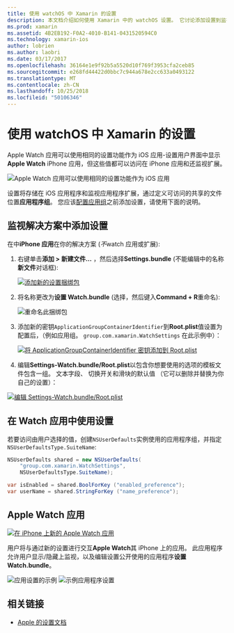 ```yaml
---
title: 使用 watchOS 中 Xamarin 的设置
description: 本文档介绍如何使用 Xamarin 中的 watchOS 设置。 它讨论添加设置到监视应用程序解决方案，在 iPhone 上使用应用程序中，并且 Apple Watch 应用这些设置。
ms.prod: xamarin
ms.assetid: 4B2EB192-F0A2-4010-B141-0431520594C0
ms.technology: xamarin-ios
author: lobrien
ms.author: laobri
ms.date: 03/17/2017
ms.openlocfilehash: 36164e1e9f92b5a5520d10f769f3953cfa2ceb85
ms.sourcegitcommit: e268fd44422d0bbc7c944a678e2cc633a0493122
ms.translationtype: MT
ms.contentlocale: zh-CN
ms.lasthandoff: 10/25/2018
ms.locfileid: "50106346"
---
```

# <a name="working-with-watchos-settings-in-xamarin"></a>使用 watchOS 中 Xamarin 的设置

Apple Watch 应用可以使用相同的设置功能作为 iOS 应用-设置用户界面中显示**Apple Watch** iPhone 应用，但这些值都可以访问在 iPhone 应用和还监视扩展。

![](settings-images/intro.png "Apple Watch 应用可以使用相同的设置功能作为 iOS 应用")

设置将存储在 iOS 应用程序和监视应用程序扩展，通过定义可访问的共享的文件位置**应用程序组**。 您应该[配置应用组](~/ios/watchos/app-fundamentals/app-groups.md)之前添加设置，请使用下面的说明。

## <a name="add-settings-in-a-watch-solution"></a>监视解决方案中添加设置

在中**iPhone 应用**在你的解决方案 (*不*watch 应用或扩展):

1. 右键单击**添加 > 新建文件...** ，然后选择**Settings.bundle** (不能编辑中的名称**新文件**对话框):

   [![](settings-images/settings-add-sml.png "添加新的设置捆绑包")](settings-images/settings-add.png#lightbox)

2. 将名称更改为**设置 Watch.bundle** (选择，然后键入**Command + R**重命名):

   ![](settings-images/settings-rename.png "重命名此捆绑包")

3. 添加新的密钥`ApplicationGroupContainerIdentifier`到**Root.plist**值设置为配置后，（例如应用组。 `group.com.xamarin.WatchSettings` 在此示例中）：

   [ ![](settings-images/settings-appgroup-sml.png "将 ApplicationGroupContainerIdentifier 密钥添加到 Root.plist")](settings-images/settings-appgroup.png#lightbox)

4. 编辑**Settings-Watch.bundle/Root.plist**以包含你想要使用的选项的模板文件包含一组。
  文本字段、 切换开关和滑块的默认值 （它可以删除并替换为你自己的设置）：

  [![](settings-images/rootplist-sml.png "编辑 Settings-Watch.bundle/Root.plist")](settings-images/rootplist.png#lightbox)


## <a name="use-settings-in-the-watch-app"></a>在 Watch 应用中使用设置

若要访问由用户选择的值，创建`NSUserDefaults`实例使用的应用程序组，并指定`NSUserDefaultsType.SuiteName`:

```csharp
NSUserDefaults shared = new NSUserDefaults(
    "group.com.xamarin.WatchSettings",
    NSUserDefaultsType.SuiteName);

var isEnabled = shared.BoolForKey ("enabled_preference");
var userName = shared.StringForKey ("name_preference");
```

## <a name="apple-watch-app"></a>Apple Watch 应用

[![](settings-images/settings-app-sml.png "在 iPhone 上新的 Apple Watch 应用")](settings-images/settings-app.png#lightbox)

用户将与通过新的设置进行交互**Apple Watch**其 iPhone 上的应用。 此应用程序允许用户显示/隐藏上监视，以及编辑设置公开使用的应用程序**设置 Watch.bundle**。

![](settings-images/applewatch-1.png "应用设置的示例") ![](settings-images/applewatch-2.png "示例应用程序设置")



## <a name="related-links"></a>相关链接

- [Apple 的设置文档](https://developer.apple.com/library/prerelease/ios/documentation/General/Conceptual/WatchKitProgrammingGuide/Settings.html#//apple_ref/doc/uid/TP40014969-CH22-SW1)
